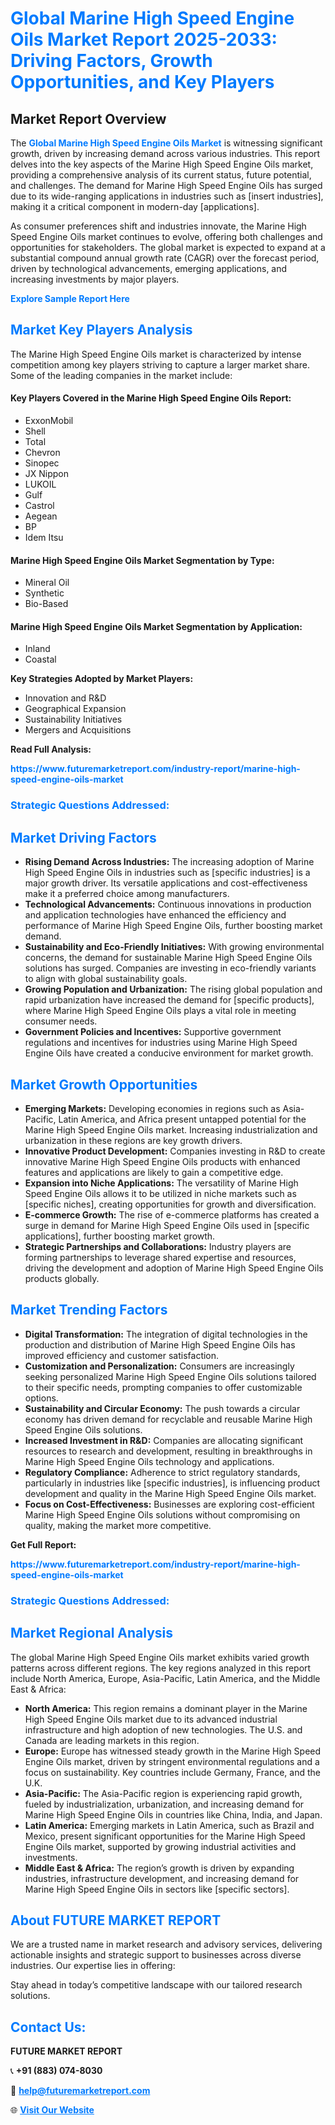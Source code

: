 <h1 style="color: #007BFF;">Global Marine High Speed Engine Oils Market Report 2025-2033: Driving Factors, Growth Opportunities, and Key Players</h1>

<section id="overview">
<h2>Market Report Overview</h2>
<p>The <a href="https://www.futuremarketreport.com/industry-report/marine-high-speed-engine-oils-market" style="color: #007BFF; text-decoration: none;"><strong>Global Marine High Speed Engine Oils Market</strong></a> is witnessing significant growth, driven by increasing demand across various industries. This report delves into the key aspects of the Marine High Speed Engine Oils market, providing a comprehensive analysis of its current status, future potential, and challenges. The demand for Marine High Speed Engine Oils has surged due to its wide-ranging applications in industries such as [insert industries], making it a critical component in modern-day [applications].</p>
<p>As consumer preferences shift and industries innovate, the Marine High Speed Engine Oils market continues to evolve, offering both challenges and opportunities for stakeholders. The global market is expected to expand at a substantial compound annual growth rate (CAGR) over the forecast period, driven by technological advancements, emerging applications, and increasing investments by major players.</p>
</section>

<section id="overview">
<p><a href="https://www.futuremarketreport.com/request-sample/reportId=56419" style="color: #007BFF; text-decoration: none;"><strong>Explore Sample Report Here</strong></a></p>
</section>

<section id="key-players">
<h2 style="color: #007BFF;">Market Key Players Analysis</h2>
<p>The Marine High Speed Engine Oils market is characterized by intense competition among key players striving to capture a larger market share. Some of the leading companies in the market include:</p>
<h4>Key Players Covered in the Marine High Speed Engine Oils Report:</h4>
<ul><li>ExxonMobil</li><li>Shell</li><li>Total</li><li>Chevron</li><li>Sinopec</li><li>JX Nippon</li><li>LUKOIL</li><li>Gulf</li><li>Castrol</li><li>Aegean</li><li>BP</li><li>Idem Itsu</li></ul>
<h4>Marine High Speed Engine Oils Market Segmentation by Type:</h4>
<ul><li>Mineral Oil</li><li>Synthetic</li><li>Bio-Based</li></ul>

<h4>Marine High Speed Engine Oils Market Segmentation by Application:</h4>
<ul><li>Inland</li><li>Coastal</li></ul>
<p><strong>Key Strategies Adopted by Market Players:</strong></p>
<ul>
<li>Innovation and R&D</li>
<li>Geographical Expansion</li>
<li>Sustainability Initiatives</li>
<li>Mergers and Acquisitions</li>
</ul>
</section>

<section>
<p><strong>Read Full Analysis: </strong></p><a href="https://www.futuremarketreport.com/industry-report/marine-high-speed-engine-oils-market" style="color: #007BFF; text-decoration: none;"><strong>https://www.futuremarketreport.com/industry-report/marine-high-speed-engine-oils-market</strong></a>
<h3 style="color: #007BFF;">Strategic Questions Addressed:</h3>
</section>

<section id="driving-factors">
<h2 style="color: #007BFF;">Market Driving Factors</h2>
<ul>
<li><strong>Rising Demand Across Industries:</strong> The increasing adoption of Marine High Speed Engine Oils in industries such as [specific industries] is a major growth driver. Its versatile applications and cost-effectiveness make it a preferred choice among manufacturers.</li>
<li><strong>Technological Advancements:</strong> Continuous innovations in production and application technologies have enhanced the efficiency and performance of Marine High Speed Engine Oils, further boosting market demand.</li>
<li><strong>Sustainability and Eco-Friendly Initiatives:</strong> With growing environmental concerns, the demand for sustainable Marine High Speed Engine Oils solutions has surged. Companies are investing in eco-friendly variants to align with global sustainability goals.</li>
<li><strong>Growing Population and Urbanization:</strong> The rising global population and rapid urbanization have increased the demand for [specific products], where Marine High Speed Engine Oils plays a vital role in meeting consumer needs.</li>
<li><strong>Government Policies and Incentives:</strong> Supportive government regulations and incentives for industries using Marine High Speed Engine Oils have created a conducive environment for market growth.</li>
</ul>
</section>

<section id="growth-opportunities">
<h2 style="color: #007BFF;">Market Growth Opportunities</h2>
<ul>
<li><strong>Emerging Markets:</strong> Developing economies in regions such as Asia-Pacific, Latin America, and Africa present untapped potential for the Marine High Speed Engine Oils market. Increasing industrialization and urbanization in these regions are key growth drivers.</li>
<li><strong>Innovative Product Development:</strong> Companies investing in R&D to create innovative Marine High Speed Engine Oils products with enhanced features and applications are likely to gain a competitive edge.</li>
<li><strong>Expansion into Niche Applications:</strong> The versatility of Marine High Speed Engine Oils allows it to be utilized in niche markets such as [specific niches], creating opportunities for growth and diversification.</li>
<li><strong>E-commerce Growth:</strong> The rise of e-commerce platforms has created a surge in demand for Marine High Speed Engine Oils used in [specific applications], further boosting market growth.</li>
<li><strong>Strategic Partnerships and Collaborations:</strong> Industry players are forming partnerships to leverage shared expertise and resources, driving the development and adoption of Marine High Speed Engine Oils products globally.</li>
</ul>
</section>

<section id="trending-factors">
<h2 style="color: #007BFF;">Market Trending Factors</h2>
<ul>
<li><strong>Digital Transformation:</strong> The integration of digital technologies in the production and distribution of Marine High Speed Engine Oils has improved efficiency and customer satisfaction.</li>
<li><strong>Customization and Personalization:</strong> Consumers are increasingly seeking personalized Marine High Speed Engine Oils solutions tailored to their specific needs, prompting companies to offer customizable options.</li>
<li><strong>Sustainability and Circular Economy:</strong> The push towards a circular economy has driven demand for recyclable and reusable Marine High Speed Engine Oils solutions.</li>
<li><strong>Increased Investment in R&D:</strong> Companies are allocating significant resources to research and development, resulting in breakthroughs in Marine High Speed Engine Oils technology and applications.</li>
<li><strong>Regulatory Compliance:</strong> Adherence to strict regulatory standards, particularly in industries like [specific industries], is influencing product development and quality in the Marine High Speed Engine Oils market.</li>
<li><strong>Focus on Cost-Effectiveness:</strong> Businesses are exploring cost-efficient Marine High Speed Engine Oils solutions without compromising on quality, making the market more competitive.</li>
</ul>
</section>

<section>
<p><strong>Get Full Report: </strong></p><a href="https://www.futuremarketreport.com/industry-report/marine-high-speed-engine-oils-market" style="color: #007BFF; text-decoration: none;"><strong>https://www.futuremarketreport.com/industry-report/marine-high-speed-engine-oils-market</strong></a>
<h3 style="color: #007BFF;">Strategic Questions Addressed:</h3>
</section>


<section id="regional-analysis">
<h2 style="color: #007BFF;">Market Regional Analysis</h2>
<p>The global Marine High Speed Engine Oils market exhibits varied growth patterns across different regions. The key regions analyzed in this report include North America, Europe, Asia-Pacific, Latin America, and the Middle East & Africa:</p>
<ul>
<li><strong>North America:</strong> This region remains a dominant player in the Marine High Speed Engine Oils market due to its advanced industrial infrastructure and high adoption of new technologies. The U.S. and Canada are leading markets in this region.</li>
<li><strong>Europe:</strong> Europe has witnessed steady growth in the Marine High Speed Engine Oils market, driven by stringent environmental regulations and a focus on sustainability. Key countries include Germany, France, and the U.K.</li>
<li><strong>Asia-Pacific:</strong> The Asia-Pacific region is experiencing rapid growth, fueled by industrialization, urbanization, and increasing demand for Marine High Speed Engine Oils in countries like China, India, and Japan.</li>
<li><strong>Latin America:</strong> Emerging markets in Latin America, such as Brazil and Mexico, present significant opportunities for the Marine High Speed Engine Oils market, supported by growing industrial activities and investments.</li>
<li><strong>Middle East & Africa:</strong> The region’s growth is driven by expanding industries, infrastructure development, and increasing demand for Marine High Speed Engine Oils in sectors like [specific sectors].</li>
</ul>
</section>

<footer>
<h2 style="color: #007BFF;">About FUTURE MARKET REPORT</h2>
<p>We are a trusted name in market research and advisory services, delivering actionable insights and strategic support to businesses across diverse industries. Our expertise lies in offering:</p>

<p>Stay ahead in today’s competitive landscape with our tailored research solutions.</p>

<h2 style="color: #007BFF;">Contact Us:</h2>
<p><strong>FUTURE MARKET REPORT</strong></p>
<p>📞 <strong>+91 (883) 074-8030</strong></p>
<p>📧 <strong><a href="mailto:help@futuremarketreport.com" style="color: #007BFF;">help@futuremarketreport.com</a></strong></p>
<p>🌐 <strong><a href="https://www.futuremarketreport.com/" style="color: #007BFF;">Visit Our Website</a></strong></p>
</footer>